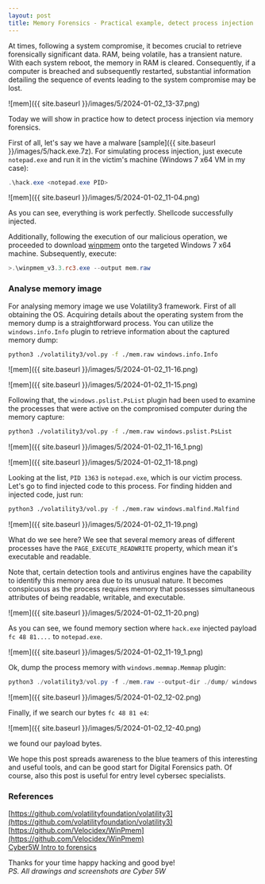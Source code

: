 ```yaml
---
layout: post
title: Memory Forensics - Practical example, detect process injection
---
```


At times, following a system compromise, it becomes crucial to retrieve forensically significant data. RAM, being volatile, has a transient nature. With each system reboot, the memory in RAM is cleared. Consequently, if a computer is breached and subsequently restarted, substantial information detailing the sequence of events leading to the system compromise may be lost.    

![mem]({{ site.baseurl }}/images/5/2024-01-02_13-37.png)    

Today we will show in practice how to detect process injection via memory forensics. 

First of all, let's say we have a malware [sample]({{ site.baseurl }}/images/5/hack.exe.7z). For simulating process injection, just execute `notepad.exe` and run it in the victim's machine (Windows 7 x64 VM in my case):    

```powershell
.\hack.exe <notepad.exe PID>
```

![mem]({{ site.baseurl }}/images/5/2024-01-02_11-04.png)    

As you can see, everything is work perfectly. Shellcode successfully injected.    

Additionally, following the execution of our malicious operation, we proceeded to download [winpmem](https://winpmem.velocidex.com/) onto the targeted Windows 7 x64 machine. Subsequently, execute:    

```powershell
>.\winpmem_v3.3.rc3.exe --output mem.raw
```

### Analyse memory image

For analysing memory image we use Volatility3 framework. First of all obtaining the OS. Acquiring details about the operating system from the memory dump is a straightforward process. You can utilize the `windows.info.Info` plugin to retrieve information about the captured memory dump:    

```bash
python3 ./volatility3/vol.py -f ./mem.raw windows.info.Info
```

![mem]({{ site.baseurl }}/images/5/2024-01-02_11-16.png)    

![mem]({{ site.baseurl }}/images/5/2024-01-02_11-15.png)    

Following that, the `windows.pslist.PsList` plugin had been used to examine the processes that were active on the compromised computer during the memory capture:    

```bash
python3 ./volatility3/vol.py -f ./mem.raw windows.pslist.PsList
```

![mem]({{ site.baseurl }}/images/5/2024-01-02_11-16_1.png)    

![mem]({{ site.baseurl }}/images/5/2024-01-02_11-18.png)    

Looking at the list, `PID 1363` is `notepad.exe`, which is our victim process. Let's go to find injected code to this process. For finding hidden and injected code, just run:    

```bash
python3 ./volatility3/vol.py -f ./mem.raw windows.malfind.Malfind
```

![mem]({{ site.baseurl }}/images/5/2024-01-02_11-19.png)    

What do we see here? We see that several memory areas of different processes have the `PAGE_EXECUTE_READWRITE` property, which mean it's executable and readable. 

Note that, certain detection tools and antivirus engines have the capability to identify this memory area due to its unusual nature. It becomes conspicuous as the process requires memory that possesses simultaneous attributes of being readable, writable, and executable.    

![mem]({{ site.baseurl }}/images/5/2024-01-02_11-20.png)    

As you can see, we found memory section where `hack.exe` injected payload `fc 48 81....` to `notepad.exe`.    

![mem]({{ site.baseurl }}/images/5/2024-01-02_11-19_1.png)    

Ok, dump the process memory with `windows.memmap.Memmap` plugin:    

```powershell
python3 ./volatility3/vol.py -f ./mem.raw --output-dir ./dump/ windows.memmap.Memmap --pid 1968 --dump
```

![mem]({{ site.baseurl }}/images/5/2024-01-02_12-02.png)    

Finally, if we search our bytes `fc 48 81 e4`:    

![mem]({{ site.baseurl }}/images/5/2024-01-02_12-40.png)    

we found our payload bytes.    

We hope this post spreads awareness to the blue teamers of this interesting and useful tools, and can be good start for Digital Forensics path. Of course, also this post is useful for entry level cybersec specialists.     

### References

[https://github.com/volatilityfoundation/volatility3](https://github.com/volatilityfoundation/volatility3)    
[https://github.com/Velocidex/WinPmem](https://github.com/Velocidex/WinPmem)    
[Cyber5W Intro to forensics](https://academy.cyber5w.com/collections/intro-to-forensics)    

Thanks for your time happy hacking and good bye!   
*PS. All drawings and screenshots are Cyber 5W*    


